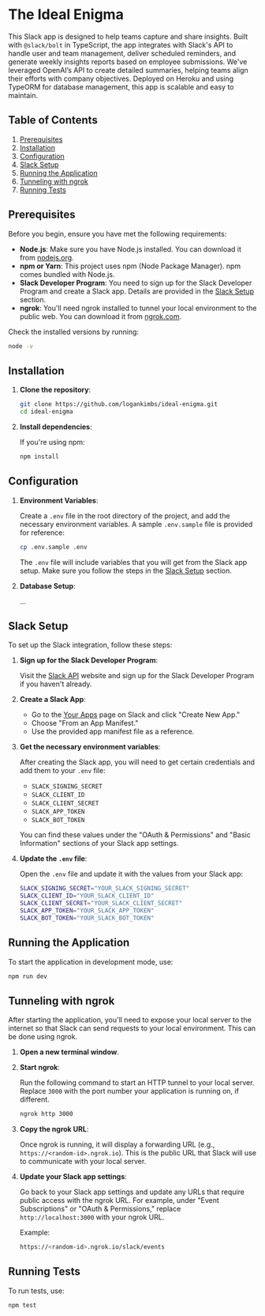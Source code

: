 # The Ideal Enigma

This Slack app is designed to help teams capture and share insights. Built with `@slack/bolt` in TypeScript, the app integrates with Slack's API to handle user and team management, deliver scheduled reminders, and generate weekly insights reports based on employee submissions. We've leveraged OpenAI’s API to create detailed summaries, helping teams align their efforts with company objectives. Deployed on Heroku and using TypeORM for database management, this app is scalable and easy to maintain.

## Table of Contents

1. [Prerequisites](#prerequisites)
2. [Installation](#installation)
3. [Configuration](#configuration)
4. [Slack Setup](#slack-setup)
5. [Running the Application](#running-the-application)
6. [Tunneling with ngrok](#tunneling-with-ngrok)
7. [Running Tests](#running-tests)

## Prerequisites

Before you begin, ensure you have met the following requirements:

- **Node.js**: Make sure you have Node.js installed. You can download it from [nodejs.org](https://nodejs.org/).
- **npm or Yarn**: This project uses npm (Node Package Manager). npm comes bundled with Node.js.
- **Slack Developer Program**: You need to sign up for the Slack Developer Program and create a Slack app. Details are provided in the [Slack Setup](#slack-setup) section.
- **ngrok**: You'll need ngrok installed to tunnel your local environment to the public web. You can download it from [ngrok.com](https://ngrok.com/).

Check the installed versions by running:

```bash
node -v
```

## Installation

1. **Clone the repository**:

   ```bash
   git clone https://github.com/logankimbs/ideal-enigma.git
   cd ideal-enigma
   ```

2. **Install dependencies**:

   If you're using npm:

   ```bash
   npm install
   ```

## Configuration

1. **Environment Variables**:

   Create a `.env` file in the root directory of the project, and add the necessary environment variables. A sample `.env.sample` file is provided for reference:

   ```bash
   cp .env.sample .env
   ```

   The `.env` file will include variables that you will get from the Slack app setup. Make sure you follow the steps in the [Slack Setup](#slack-setup) section.

2. **Database Setup**:

   ...

## Slack Setup

To set up the Slack integration, follow these steps:

1. **Sign up for the Slack Developer Program**:

   Visit the [Slack API](https://api.slack.com/) website and sign up for the Slack Developer Program if you haven't already.

2. **Create a Slack App**:

   - Go to the [Your Apps](https://api.slack.com/apps) page on Slack and click "Create New App."
   - Choose "From an App Manifest."
   - Use the provided app manifest file as a reference.

3. **Get the necessary environment variables**:

   After creating the Slack app, you will need to get certain credentials and add them to your `.env` file:

   - `SLACK_SIGNING_SECRET`
   - `SLACK_CLIENT_ID`
   - `SLACK_CLIENT_SECRET`
   - `SLACK_APP_TOKEN`
   - `SLACK_BOT_TOKEN`

   You can find these values under the "OAuth & Permissions" and "Basic Information" sections of your Slack app settings.

4. **Update the `.env` file**:

   Open the `.env` file and update it with the values from your Slack app:

   ```bash
   SLACK_SIGNING_SECRET="YOUR_SLACK_SIGNING_SECRET"
   SLACK_CLIENT_ID="YOUR_SLACK_CLIENT_ID"
   SLACK_CLIENT_SECRET="YOUR_SLACK_CLIENT_SECRET"
   SLACK_APP_TOKEN="YOUR_SLACK_APP_TOKEN"
   SLACK_BOT_TOKEN="YOUR_SLACK_BOT_TOKEN"
   ```

## Running the Application

To start the application in development mode, use:

```bash
npm run dev
```

## Tunneling with ngrok

After starting the application, you'll need to expose your local server to the internet so that Slack can send requests to your local environment. This can be done using ngrok.

1. **Open a new terminal window**.

2. **Start ngrok**:

   Run the following command to start an HTTP tunnel to your local server. Replace `3000` with the port number your application is running on, if different.

   ```bash
   ngrok http 3000
   ```

3. **Copy the ngrok URL**:

   Once ngrok is running, it will display a forwarding URL (e.g., `https://<random-id>.ngrok.io`). This is the public URL that Slack will use to communicate with your local server.

4. **Update your Slack app settings**:

   Go back to your Slack app settings and update any URLs that require public access with the ngrok URL. For example, under "Event Subscriptions" or "OAuth & Permissions," replace `http://localhost:3000` with your ngrok URL.

   Example:

   ```bash
   https://<random-id>.ngrok.io/slack/events
   ```

## Running Tests

To run tests, use:

```bash
npm test
```
